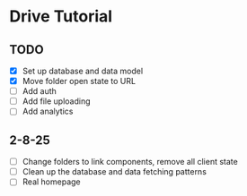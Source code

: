 # Drive Tutorial

## TODO

- [x] Set up database and data model
- [x] Move folder open state to URL
- [ ] Add auth
- [ ] Add file uploading
- [ ] Add analytics

## 2-8-25

- [ ] Change folders to link components, remove all client state
- [ ] Clean up the database and data fetching patterns
- [ ] Real homepage
